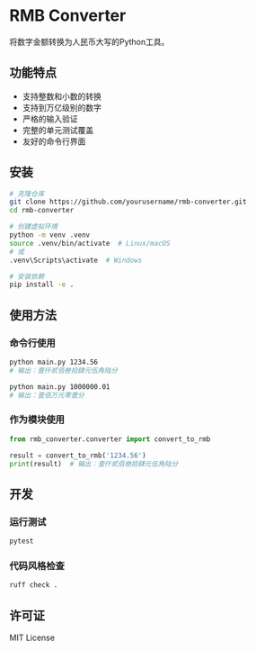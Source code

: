 # RMB Converter

将数字金额转换为人民币大写的Python工具。

## 功能特点

- 支持整数和小数的转换
- 支持到万亿级别的数字
- 严格的输入验证
- 完整的单元测试覆盖
- 友好的命令行界面

## 安装

```bash
# 克隆仓库
git clone https://github.com/yourusername/rmb-converter.git
cd rmb-converter

# 创建虚拟环境
python -m venv .venv
source .venv/bin/activate  # Linux/macOS
# 或
.venv\Scripts\activate  # Windows

# 安装依赖
pip install -e .
```

## 使用方法

### 命令行使用

```bash
python main.py 1234.56
# 输出：壹仟贰佰叁拾肆元伍角陆分

python main.py 1000000.01
# 输出：壹佰万元零壹分
```

### 作为模块使用

```python
from rmb_converter.converter import convert_to_rmb

result = convert_to_rmb('1234.56')
print(result)  # 输出：壹仟贰佰叁拾肆元伍角陆分
```

## 开发

### 运行测试

```bash
pytest
```

### 代码风格检查

```bash
ruff check .
```

## 许可证

MIT License
